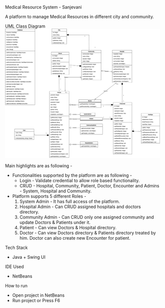 Medical Resource System - Sanjevani

A platform to manage Medical Resources in different city and community.

UML Class Diagram ![Alt Class Diagram](./diagram/Sanjevani.jpg "Class Daigram")

Main highlights are as following - 

- Functionalities supported by the platform are as following -
  - Login - Validate credential to allow role based functionality.
  - CRUD - Hospital, Community, Patient, Doctor, Encounter and Admins - System, Hospital and Community.
- Platform supports 5 different Roles -
   1. System Admin - It has full access of the platform.
   2. Hospital Admin - Can CRUD assigned hospitals and doctors directory. 
   3. Community Admin - Can CRUD only one assigned community and update Doctors & Patients under it.
   4. Patient - Can view Doctors & Hospital directory.
   5. Doctor - Can view Doctors directory & Patients directory treated by him. Doctor can also create new Encounter for patient.

Tech Stack 
- Java + Swing UI

IDE Used 
- NetBeans

How to run
- Open project in NetBeans
- Run project or Press F6

